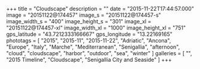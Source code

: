 +++
title = "Cloudscape"
description = ""
date = "2015-11-22T17:44:57.000"
image = "20151122@174457"
image_s = "20151122@174457-s"
image_width_s = "400"
image_height_s = "301"
image_xl = "20151122@174457-xl"
image_width_xl = "1000"
image_height_xl = "751"
gps_latitude = "43.7212333166667"
gps_longitude = "13.22169165"
phototags = [ "2015", "2015-11", "2015-11-22", "Adriatic", "Ancona", "Europe", "Italy", "Marche", "Mediterranean", "Senigallia", "afternoon", "cloud", "cloudscape", "harbor", "outdoor", "sea", "winter" ]
galleries = [ "", "2015 Timeline", "Cloudscape", "Senigallia City and Seaside" ]
+++
